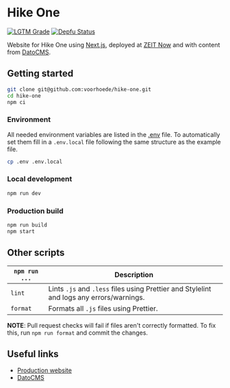 # Hike One
[![LGTM Grade][lgtm-icon]][lgtm]
[![Depfu Status][depfu-icon]][depfu]

Website for Hike One using [Next.js](https://nextjs.org/), deployed at [ZEIT Now](https://zeit.co/) and with content from [DatoCMS](https://datocms.com/).

## Getting started
```sh
git clone git@github.com:voorhoede/hike-one.git
cd hike-one
npm ci
```

### Environment
All needed environment variables are listed in the [.env](.env) file. To automatically set them fill in a `.env.local` file following the same structure as the example file.
```sh
cp .env .env.local
```

### Local development
```sh
npm run dev
```

### Production build
```sh
npm run build
npm start
```

## Other scripts
`npm run ...` | Description
---|---
`lint` | Lints `.js` and `.less` files using Prettier and Stylelint and logs any errors/warnings.
`format` | Formats all `.js` files using Prettier.

**NOTE**: Pull request checks will fail if files aren't correctly formatted. To fix this, run `npm run format` and commit the changes.

## Useful links
* [Production website](https://hike.one/)
* [DatoCMS](https://hike-one-1.admin.datocms.com/)

[lgtm]: https://lgtm.com/projects/g/voorhoede/hike-one/
[lgtm-icon]: https://img.shields.io/lgtm/grade/javascript/g/voorhoede/hike-one.svg?style=flat-square
[depfu]: https://depfu.com/repos/github/voorhoede/hike-one/
[depfu-icon]: https://img.shields.io/depfu/voorhoede/hike-one?style=flat-square
